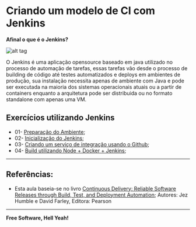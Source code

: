 # Criando um modelo de CI com Jenkins

**Afinal o que é o Jenkins?**

![alt tag](https://github.com/fiapsecdevops/classroom/raw/master/labs/images/1.1.0-jenkins.png)

O Jenkins é uma aplicação opensource baseado em java utilizado no processo de automação de tarefas, essas tarefas vão desde o processo de building de código até testes automatizados e deploys em ambientes de produção, sua instalação necessita apenas de ambiente com Java e pode ser executada na maioria dos sistemas operacionais atuais ou a partir de containers enquanto a arquitetura pode ser distribuida ou no formato standalone com apenas uma VM.

## Exercícios utilizando Jenkins

- 01- [Preparação do Ambiente](https://github.com/fiapsecdevops/classroom/blob/master/labs/jenkins/01-setup-aws.md);
- 02- [Inicialização do Jenkins](https://github.com/fiapsecdevops/classroom/blob/master/labs/jenkins/02-setup-jenkins.md);
- 03- [Criando um serviço de integração usando o Github](https://github.com/fiapsecdevops/classroom/blob/master/labs/jenkins/03-github-int-service.md);
- 04- [Build utilizando Node + Docker + Jenkins](https://github.com/fiapsecdevops/classroom/blob/master/labs/jenkins/04-primeiro-fluxo-usando-jenkins.md);

---

## Referências:

 - Esta aula baseia-se no livro [Continuous Delivery: Reliable Software Releases through Build, Test, and Deployment Automation](https://www.pearson.com/us/higher-education/program/Humble-Continuous-Delivery-Reliable-Software-Releases-through-Build-Test-and-Deployment-Automation/PGM249879.html); 
Autores: Jez Humble e David Farley, Editora: Pearson

---

**Free Software, Hell Yeah!**
